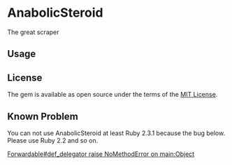# AnabolicSteroid

The great scraper

## Usage

## License

The gem is available as open source under the terms of the [MIT License](http://opensource.org/licenses/MIT).

## Known Problem

You can not use AnabolicSteroid at least Ruby 2.3.1 because the bug below. Please use Ruby 2.2 and so on.

[Forwardable#def_delegator raise NoMethodError on main:Object](https://bugs.ruby-lang.org/issues/12478)

